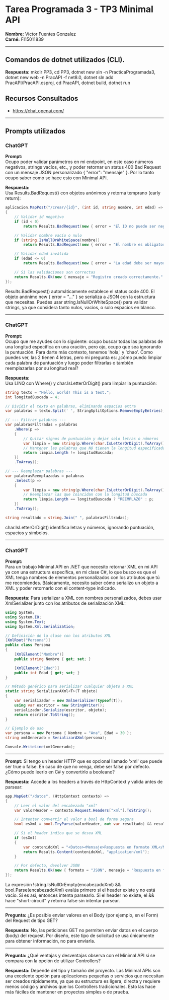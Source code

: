 # Tarea Programada 3 - TP3 Minimal API

**Nombre:** Victor Fuentes Gonzalez  
**Carné:** FI15011839  

---

## Comandos de dotnet utilizados (CLI).

**Respuesta:**
mkdir PP3, cd PP3, dotnet new sln -n PracticaProgramada3, dotnet new web -n PracAPI -f net8.0, dotnet sln add PracAPI/PracAPI.csproj, cd PracAPI, dotnet build, dotnet run

## Recursos Consultados

- https://chat.openai.com/

---

## Prompts utilizados

### ChatGPT

**Prompt:**  
Ocupo poder validar parámetros en mi endpoint, en este caso números negativos, strings vacíos, etc., y poder retornar un status 400 Bad Request con un mensaje JSON personalizado {  "error":  "mensaje"  }. Por lo tanto ocupo saber como se hace esto con Minimal API.

**Respuesta:**  
Usa Results.BadRequest() con objetos anónimos y retorna temprano (early return):
```csharp
aplicacion.MapPost("/crear/{id}", (int id, string nombre, int edad) =>
{
    // Validar id negativo
    if (id < 0)
        return Results.BadRequest(new { error = "El ID no puede ser negativo." });

    // Validar nombre vacío o nulo
    if (string.IsNullOrWhiteSpace(nombre))
        return Results.BadRequest(new { error = "El nombre es obligatorio." });

    // Validar edad inválida
    if (edad <= 0)
        return Results.BadRequest(new { error = "La edad debe ser mayor que cero." });

    // Si las validaciones son correctas
    return Results.Ok(new { mensaje = "Registro creado correctamente." });
});
```
Results.BadRequest() automáticamente establece el status code 400. El objeto anónimo new { error = "..." } se serializa a JSON con la estructura que necesitas.
Puedes usar string.IsNullOrWhiteSpace() para validar strings, ya que considera tanto nulos, vacíos, o solo espacios en blanco.

---

### ChatGPT

**Prompt:**  
Ocupo que me ayudes con lo siguiente: ocupo buscar todas las palabras de una longitud específica en una oración, pero ojo, ocupo que sea ignorando la puntuación. Para darte más contexto, tenemos 'hola,' y 'chao'. Como puedes ver, las 2 tienen 4 letras, pero mi pregunta es: ¿cómo puedo limpiar cada palabra de puntuación y luego poder filtrarlas o también reemplazarlas por su longitud real?  

**Respuesta:**  
Usa LINQ con Where() y char.IsLetterOrDigit() para limpiar la puntuación:
```csharp
string texto = "Hello, world! This is a test.";
int longitudBuscada = 4;

// Dividir el texto en palabras, eliminando espacios extra
var palabras = texto.Split(' ', StringSplitOptions.RemoveEmptyEntries);

// --- Filtrar palabras ---
var palabrasFiltradas = palabras
    .Where(p =>
    {
        // Quitar signos de puntuación y dejar solo letras o números
        var limpia = new string(p.Where(char.IsLetterOrDigit).ToArray());
        // Mantener las palabras que NO tienen la longitud especificada
        return limpia.Length != longitudBuscada;
    })
    .ToArray();

// --- Reemplazar palabras ---
var palabrasReemplazadas = palabras
    .Select(p =>
    {
        var limpia = new string(p.Where(char.IsLetterOrDigit).ToArray());
        // Reemplazar las que coincidan con la longitud buscada
        return limpia.Length == longitudBuscada ? "REEMPLAZO" : p;
    })
    .ToArray();

string resultado = string.Join(" ", palabrasFiltradas);
```
char.IsLetterOrDigit() identifica letras y números, ignorando puntuación, espacios y símbolos.

---

### ChatGPT

**Prompt:**  
Para un trabajo Minimal API en .NET que necesito retornar XML en mi API ya con una estructura específica, en mi clase C#, lo que busco es que el XML tenga nombres de elementos personalizados con los atributos que tú me recomiendes. Básicamente, necesito saber cómo serializo un objeto a XML y poder retornarlo con el content-type indicado.

**Respuesta:**
Para serializar a XML con nombres personalizados, debes usar XmlSerializer junto con los atributos de serialización XML:
```csharp  
using System;
using System.IO;
using System.Text;
using System.Xml.Serialization;

// Definición de la clase con los atributos XML
[XmlRoot("Persona")]
public class Persona
{
    [XmlElement("Nombre")]
    public string Nombre { get; set; }

    [XmlElement("Edad")]
    public int Edad { get; set; }
}

// Método genérico para serializar cualquier objeto a XML
static string SerializarAXml<T>(T objeto)
{
    var serializador = new XmlSerializer(typeof(T));
    using var escritor = new StringWriter();
    serializador.Serialize(escritor, objeto);
    return escritor.ToString();
}

// Ejemplo de uso
var persona = new Persona { Nombre = "Ana", Edad = 30 };
string xmlGenerado = SerializarAXml(persona);

Console.WriteLine(xmlGenerado);
```
---

**Prompt:**
Si tengo un header HTTP que es opcional llamado 'xml' que puede ser true o false. En caso de que no venga, debe ser false por defecto. ¿Cómo puedo leerlo en C# y convertirlo a booleano? 

**Respuesta:**
Accede a los headers a través de HttpContext y valida antes de parsear:
```csharp
app.MapGet("/datos", (HttpContext contexto) =>
{
    // Leer el valor del encabezado "xml"
    var valorHeader = contexto.Request.Headers["xml"].ToString();

    // Intentar convertir el valor a bool de forma segura
    bool esXml = bool.TryParse(valorHeader, out var resultado) && resultado;

    // Si el header indica que se desea XML
    if (esXml)
    {
        var contenidoXml = "<Datos><Mensaje>Respuesta en formato XML</Mensaje></Datos>";
        return Results.Content(contenidoXml, "application/xml");
    }

    // Por defecto, devolver JSON
    return Results.Ok(new { formato = "JSON", mensaje = "Respuesta en formato JSON" });
});
```
La expresión !string.IsNullOrEmpty(encabezadoXml) && bool.Parse(encabezadoXml) evalúa primero si el header existe y no está vacío. Si es así, entonces intenta parsearlo. Si el header no existe, el && hace "short-circuit" y retorna false sin intentar parsear.

---

**Pregunta:**
¿Es posible enviar valores en el Body (por ejemplo, en el Form) del Request de tipo GET?

**Respuesta:**
No, las peticiones GET no permiten enviar datos en el cuerpo (body) del request.
Por diseño, este tipo de solicitud se usa únicamente para obtener información, no para enviarla.

---

**Pregunta:**
¿Qué ventajas y desventajas observa con el Minimal API si se compara con la opción de utilizar Controllers?

**Respuesta:**
Depende del tipo y tamaño del proyecto. Las Minimal APIs son una excelente opción para aplicaciones pequeñas o servicios que necesitan ser creados rápidamente, ya que su estructura es ligera, directa y requiere menos código y archivos que los Controllers tradicionales. Esto las hace más fáciles de mantener en proyectos simples o de prueba.